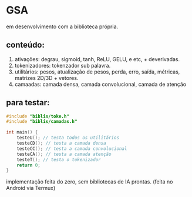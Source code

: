 # GSA
em desenvolvimento com a biblioteca própria.

## conteúdo:
1. ativações: degrau, sigmoid, tanh, ReLU, GELU, e etc, + deverivadas.
2. tokenizadores: tokenzador sub palavra.
3. utilitários: pesos, atualização de pesos, perda, erro, saída, métricas, matrizes 2D/3D + vetores.
4. camaadas: camada densa, camada convolucional, camada de atenção

## para testar:

```Cpp
#include "biblis/toke.h"
#include "biblis/camadas.h"

int main() {
    testeU(); // testa todos os utilitários
    testeCD(); // testa a camada densa
    testeCC(); // testa a camada convolucional
    testeCA(); // testa a camada atenção
    testeT(); // testa o tokenizador
    return 0;
}
```

implementação feita do zero, sem bibliotecas de IA prontas.
(feita no Android via Termux)